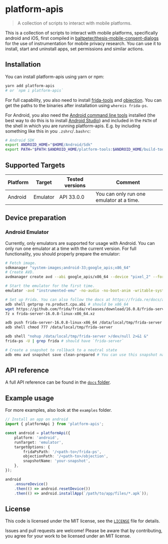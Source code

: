 # platform-apis

> A collection of scripts to interact with mobile platforms.

This is a collection of scripts to interact with mobile platforms, specifically android and iOS, first compiled in [baltpeter/thesis-mobile-consent-dialogs](https://github.com/baltpeter/thesis-mobile-consent-dialogs) for the use of instrumentation for mobile privacy research. You can use it to install, start and uninstall apps, set permissions and similar actions.

## Installation

You can install platform-apis using yarn or npm:

```sh
yarn add platform-apis
# or `npm i platform-apis`
```

For full capability, you also need to install [frida-tools](https://frida.re/docs/installation/) and [objection](https://github.com/sensepost/objection).
You can get the paths to the binaries after installation using `whereis frida-ps`.

For Android, you also need the [Android command line tools](https://developer.android.com/studio/command-line/) installed (the best way to do this is to install [Android Studio](https://developer.android.com/studio)) and included in the `PATH` of the shell in which you are running platform-apis. E.g. by including something like this in you `.zshrc`/`.bashrc`:

```zsh
# Android SDK
export ANDROID_HOME="$HOME/Android/Sdk"
export PATH="$PATH:$ANDROID_HOME/platform-tools:$ANDROID_HOME/build-tools/33.0.0:$ANDROID_HOME/cmdline-tools/latest/bin/:$ANDROID_HOME/emulator"
```

## Supported Targets

| Platform  | Target | Tested versions | Comment |
| --- | --- | --- | --- |
| Android  | Emulator  | API 33.0.0 | You can only run one emulator at a time. |

## Device preparation

### Android Emulator

Currently, only emulators are supported for usage with Android. You can only run one emulator at a time with the current version. For full functionality, you should properly prepare the emulator:

```zsh
# Fetch image.
sdkmanager "system-images;android-33;google_apis;x86_64"
# Create AVD.
avdmanager create avd --abi google_apis/x86_64 --device "pixel_2" --force --name "instrumented-emu" --package "system-images;android-33;google_apis;x86_64"

# Start the emulator for the first time.
emulator -avd "instrumented-emu" -no-audio -no-boot-anim -writable-system -http-proxy 127.0.0.1:8080

# Set up Frida. You can also follow the docs at https://frida.re/docs/android/
adb shell getprop ro.product.cpu.abi # should be x86_64
wget https://github.com/frida/frida/releases/download/16.0.8/frida-server-16.0.8-android-x86_64.xz 
7z x frida-server-16.0.8-linux-x86_64.xz

adb push frida-server-16.0.8-linux-x86_64 /data/local/tmp/frida-server
adb shell chmod 777 /data/local/tmp/frida-server

adb shell "nohup /data/local/tmp/frida-server >/dev/null 2>&1 &"
frida-ps -U | grep frida # should have `frida-server`

# Create a snapshot to rollback to a neutral state
adb emu avd snapshot save clean-prepared # You can use this snapshot name in the options.
```

## API reference

A full API reference can be found in the [`docs` folder](/docs/README.md).

## Example usage

For more examples, also look at the `examples` folder.

```ts
// Install an app on android
import { platformApi } from 'platform-apis';

const android = platformApi({
    platform: 'android',
    runTarget: 'emulator',
    targetOptions: {
        fridaPsPath: '/<path-to>/frida-ps',
        objectionPath: '/<path-to>/objection',
        snapshotName: 'your-snapshot',
    },
});

android
    .ensureDevice()
    .then(() => android.resetDevice())
    .then(() => android.installApp(`/path/to/app/files/*.apk`));
```

## License

This code is licensed under the MIT license, see the [`LICENSE`](LICENSE) file for details.

Issues and pull requests are welcome! Please be aware that by contributing, you agree for your work to be licensed under an MIT license.
